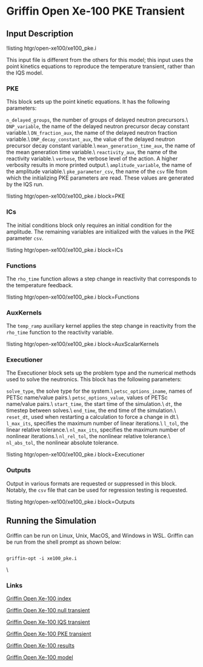 # Griffin Open Xe-100 PKE Transient

## Input Description

!listing htgr/open-xe100/xe100_pke.i

This input file is different from the others for this model; this input uses the
point kinetics equations to reproduce the temperature transient, rather than the
IQS model.

### PKE

This block sets up the point kinetic equations. It has the following parameters:

`n_delayed_groups`, the number of groups of delayed neutron precursors.\\ 
`DNP_variable`, the name of the delayed neutron precursor decay constant variable.\\ 
`DN_fraction_aux`, the name of the delayed neutron fraction variable.\\ 
`DNP_decay_constant_aux`, the value of the delayed neutron precursor decay constant
variable.\\ 
`mean_generation_time_aux`, the name of the mean generation time variable.\\ 
`reactivity_aux`, the name of the reactivity variable.\\ 
`verbose`, the verbose level of the action. A higher verbosity results in more
printed output.\\ 
`amplitude_variable`, the name of the amplitude variable.\\ 
`pke_parameter_csv`, the name of the `csv` file from which the initializing PKE
parameters are read. These values are generated by the IQS run.

!listing htgr/open-xe100/xe100_pke.i block=PKE

### ICs

The initial conditions block only requires an initial condition for the amplitude.
The remaining variables are initialized with the values in the PKE parameter `csv`.

!listing htgr/open-xe100/xe100_pke.i block=ICs

### Functions

The `rho_time` function allows a step change in reactivity that corresponds to the
temperature feedback.

!listing htgr/open-xe100/xe100_pke.i block=Functions

### AuxKernels

The `temp_ramp` auxiliary kernel applies the step change in reactivity from the
`rho_time` function to the reactivity variable.

!listing htgr/open-xe100/xe100_pke.i block=AuxScalarKernels

### Executioner

The Executioner block sets up the problem type and the numerical methods used
to solve the neutronics. This block has the following parameters:

`solve_type`, the solve type for the system.\\ 
`petsc_options_iname`, names of PETSc name/value pairs.\\ 
`petsc_options_value`, values of PETSc name/value pairs.\\
`start_time`, the start time of the simulation.\\ 
`dt`, the timestep between solves.\\ 
`end_time`, the end time of the simulation.\\ 
`reset_dt`, used when restarting a calculation to force a change in dt.\\ 
`l_max_its`, specifies the maximum number of linear iterations.\\ 
`l_tol`, the linear relative tolerance.\\ 
`nl_max_its`, specifies the maximum number of nonlinear iterations.\\ 
`nl_rel_tol`, the nonlinear relative tolerance.\\ 
`nl_abs_tol`, the nonlinear absolute tolerance.

!listing htgr/open-xe100/xe100_pke.i block=Executioner

### Outputs

Output in various formats are requested or suppressed in this block. Notably,
the `csv` file that can be used for regression testing is requested.

!listing htgr/open-xe100/xe100_pke.i block=Outputs

## Running the Simulation

Griffin can be run on Linux, Unix, MacOS, and Windows in WSL. Griffin can be run
from the shell prompt as shown below:

```language=bash

griffin-opt -i xe100_pke.i

```

\\ 

### Links

[Griffin Open Xe-100 index](open-xe100/index.md)

[Griffin Open Xe-100 null transient](open-xe100/open-xe100_ss.md)

[Griffin Open Xe-100 IQS transient](open-xe100/open-xe100_null.md)

[Griffin Open Xe-100 PKE transient](open-xe100/open-xe100_iqs.md)

[Griffin Open Xe-100 results](open-xe100/open-xe100_results.md)

[Griffin Open Xe-100 model](https://github.com/idaholab/virtual_test_bed/tree/devel/htgr/open-xe100)